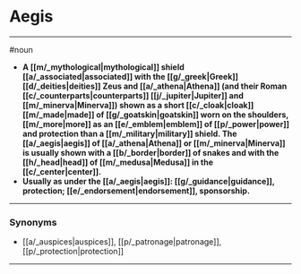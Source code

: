 # Aegis
---
#noun
- **A [[m/_mythological|mythological]] shield [[a/_associated|associated]] with the [[g/_greek|Greek]] [[d/_deities|deities]] Zeus and [[a/_athena|Athena]] (and their Roman [[c/_counterparts|counterparts]] [[j/_jupiter|Jupiter]] and [[m/_minerva|Minerva]]) shown as a short [[c/_cloak|cloak]] [[m/_made|made]] of [[g/_goatskin|goatskin]] worn on the shoulders, [[m/_more|more]] as an [[e/_emblem|emblem]] of [[p/_power|power]] and protection than a [[m/_military|military]] shield. The [[a/_aegis|aegis]] of [[a/_athena|Athena]] or [[m/_minerva|Minerva]] is usually shown with a [[b/_border|border]] of snakes and with the [[h/_head|head]] of [[m/_medusa|Medusa]] in the [[c/_center|center]].**
- **Usually as under the [[a/_aegis|aegis]]: [[g/_guidance|guidance]], protection; [[e/_endorsement|endorsement]], sponsorship.**
---
### Synonyms
- [[a/_auspices|auspices]], [[p/_patronage|patronage]], [[p/_protection|protection]]
---
